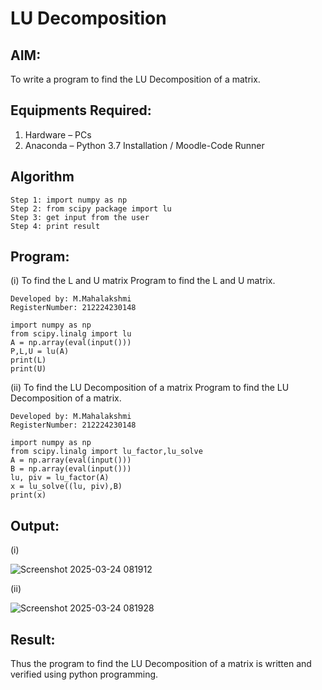 # LU Decomposition 

## AIM:
To write a program to find the LU Decomposition of a matrix.

## Equipments Required:
1. Hardware – PCs
2. Anaconda – Python 3.7 Installation / Moodle-Code Runner

## Algorithm
```
Step 1: import numpy as np
Step 2: from scipy package import lu
Step 3: get input from the user
Step 4: print result
```

## Program:
(i) To find the L and U matrix
Program to find the L and U matrix.
```
Developed by: M.Mahalakshmi 
RegisterNumber: 212224230148

import numpy as np
from scipy.linalg import lu
A = np.array(eval(input()))
P,L,U = lu(A)
print(L)
print(U)
```
(ii) To find the LU Decomposition of a matrix
Program to find the LU Decomposition of a matrix.
```
Developed by: M.Mahalakshmi
RegisterNumber: 212224230148

import numpy as np
from scipy.linalg import lu_factor,lu_solve
A = np.array(eval(input()))
B = np.array(eval(input()))
lu, piv = lu_factor(A)
x = lu_solve((lu, piv),B)
print(x)
```

## Output:
(i)

![Screenshot 2025-03-24 081912](https://github.com/user-attachments/assets/65761201-bced-4cb2-a679-809d7501f67f)

(ii)

![Screenshot 2025-03-24 081928](https://github.com/user-attachments/assets/aa0511a7-e810-4beb-bf8d-e52a8fb56e3f)


## Result:
Thus the program to find the LU Decomposition of a matrix is written and verified using python programming.

